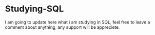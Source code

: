 # Studying-SQL
I am going to update here what i am studying in SQL, feel free to leave a comment about anything, any support will be appreciete.
